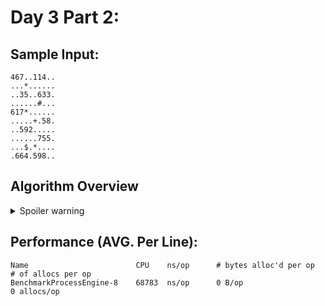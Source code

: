 # Day 3 Part 2:

## Sample Input:
```
467..114..
...*......
..35..633.
......#...
617*......
.....+.58.
..592.....
......755.
...$.*....
.664.598..
```

## Algorithm Overview
<details>
  <summary>Spoiler warning</summary>

    Part 2's algorithm is just like part 1 except we only care abour "*" "gears" that have only 2 numbers touching.

    To do this, loop through each character and if it's a "*" "gear": do the following:
        A. If the character "north" of the current character is a digit:
            A.a check both characters for digits to the left and right in case "north" is the middle of a number
        B. If the character "north-west" is a digit:
            B.a check two characters "west" for more of the number
        C. If the character "north-east" is a digit:
            C.a check two characters "east" for more of the number
        D. If the character "south" of the current character is a digit:
            D.a check both characters for digits to the left and right in case "south" is the middle of a number
        E. If the "gear" only has two numbers from A-D multiply them and add it to the total
</details>

## Performance (AVG. Per Line):
```
Name                        CPU    ns/op      # bytes alloc'd per op    # of allocs per op
BenchmarkProcessEngine-8    68783  ns/op      0 B/op	                0 allocs/op
```